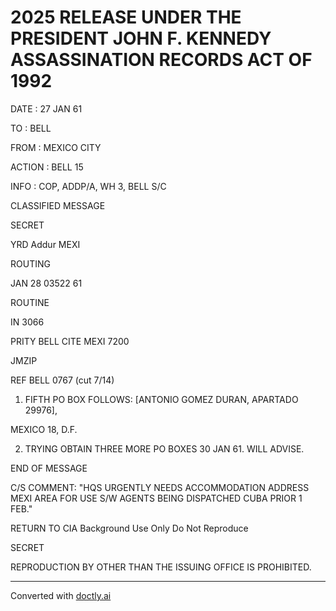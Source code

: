 # 2025 RELEASE UNDER THE PRESIDENT JOHN F. KENNEDY ASSASSINATION RECORDS ACT OF 1992

DATE : 27 JAN 61

TO : BELL

FROM : MEXICO CITY

ACTION : BELL 15

INFO : COP, ADDP/A, WH 3, BELL S/C

CLASSIFIED MESSAGE

SECRET

YRD Addur
MEXI

ROUTING

JAN 28 03522 61

ROUTINE

IN 3066

PRITY BELL CITE MEXI 7200

JMZIP

REF BELL 0767 (cut 7/14)

1. FIFTH PO BOX FOLLOWS: [ANTONIO GOMEZ DURAN, APARTADO 29976],

MEXICO 18, D.F.

2. TRYING OBTAIN THREE MORE PO BOXES 30 JAN 61. WILL ADVISE.

END OF MESSAGE

C/S COMMENT: "HQS URGENTLY NEEDS ACCOMMODATION ADDRESS MEXI AREA FOR USE S/W AGENTS BEING DISPATCHED CUBA PRIOR 1 FEB."

RETURN TO CIA
Background Use Only
Do Not Reproduce

SECRET

REPRODUCTION BY OTHER THAN THE ISSUING OFFICE IS PROHIBITED.


---
Converted with [doctly.ai](https://doctly.ai)
